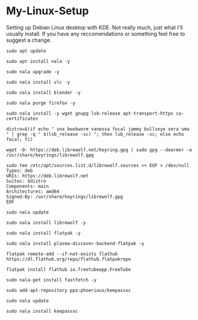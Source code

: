 # My-Linux-Setup
Setting up Debian Linux desktop with KDE. Not really much, just what I'll usually install. If you have any reccomendations or something feel free to suggest a change. 

    sudo apt update
    
    sudo apt install nala -y
    
    sudo nala upgrade -y
    
    sudo nala install vlc -y
    
    sudo nala install blender -y
    
    sudo nala purge firefox -y
    
    sudo nala install -y wget gnupg lsb-release apt-transport-https ca-certificates
    
    distro=$(if echo " una bookworm vanessa focal jammy bullseye vera uma " | grep -q " $(lsb_release -sc) "; then lsb_release -sc; else echo focal; fi)
    
    wget -O- https://deb.librewolf.net/keyring.gpg | sudo gpg --dearmor -o /usr/share/keyrings/librewolf.gpg
    
    sudo tee /etc/apt/sources.list.d/librewolf.sources << EOF > /dev/null 
    Types: deb
    URIs: https://deb.librewolf.net
    Suites: $distro
    Components: main
    Architectures: amd64
    Signed-By: /usr/share/keyrings/librewolf.gpg
    EOF
    
    sudo nala update
    
    sudo nala install librewolf -y
    
    sudo nala install flatpak -y
    
    sudo nala install plasma-discover-backend-flatpak -y
    
    flatpak remote-add --if-not-exists flathub https://dl.flathub.org/repo/flathub.flatpakrepo
    
    flatpak install flathub io.freetubeapp.FreeTube
    
    sudo nala-get install fastfetch -y
    
    sudo add-apt-repository ppa:phoerious/keepassxc
    
    sudo nala update
    
    sudo nala install keepassxc
